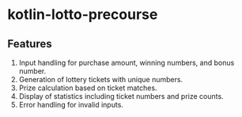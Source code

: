 # kotlin-lotto-precourse


## Features

1. Input handling for purchase amount, winning numbers, and bonus number.
2. Generation of lottery tickets with unique numbers.
3. Prize calculation based on ticket matches.
4. Display of statistics including ticket numbers and prize counts.
5. Error handling for invalid inputs.
